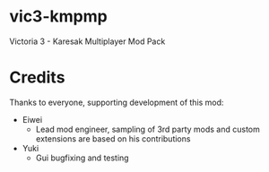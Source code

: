 # vic3-kmpmp
Victoria 3 - Karesak Multiplayer Mod Pack

# Credits
Thanks to everyone, supporting development of this mod:
- Eiwei
  - Lead mod engineer, sampling of 3rd party mods and custom extensions are based on his contributions
- Yuki
  - Gui bugfixing and testing
